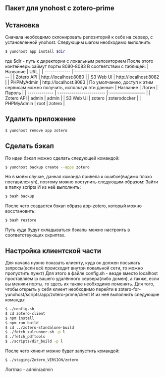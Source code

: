 Пакет для ynohost с zotero-prime
----------------------------------------
Установка
------------
Сначала необходимо склонировать репозиторий к себе на сервер, с установленной ynohost.
Следующим шагом необходимо выполнить
```bash
$ yunohost app install $dir
```
где $dir - путь к директории с локальным репозиторием
После этого контейнеры займут порты 8080-8083
В соответствии с таблицей:
| Название          | URL                                          |
| ------------- | --------------------------------------------- |
| Zotero API    | http://localhost:8080                         |
| S3 Web UI     | http://localhost:8082                         |
| PHPMyAdmin    | http://localhost:8083                         |
По умолчанию, доступ к этим сервисам можно получить, используя эти данные:
| Название          | Логин                    | Пароль           |
| ------------- | ------------------------ | ------------------ |
| Zotero API    | admin                    | admin              |
| S3 Web UI     | zotero                   | zoterodocker       |
| PHPMyAdmin    | root                     | zotero             |

Удалить приложение
--------------------------------------------------------------------------------
```bash
$ yunohost remove app zotero
```
Сделать бэкап
--------------------------------------------------------------------------------
По идеи бэкап можно сделать следующей командой:
```bash
$ yunohost backup create --apps zotero
```
Но в моём случае, данная команда привела к ошибке(видимо плохо поставился yh),
поэтому можно поступить следующим образом: Зайти в папку scripts
И из неё выполнить:
```bash
$ bash backup
```
После чего создастся бэкап образа app-zotero, который можно восстановить:
```bash
$ bash restore
```
Путь куда будут складываться бэкапы можно настроить в соответствующих скриптах.

Настройка клиентской части
--------------------------------------------------------------------------------
Для начала нужно показать клиенту, куда он должен посылать запросы(если всё происходит внутри локальной сети,
то можно пропустить пункт)
Для этого в файле config.sh - везде вместо localhost проставляем ip вашего удалённого сервера(либо домен),
а также, если вы меняли порты, то здесь их также необходимо поменять.
Для того, чтобы открыть у себя клиент необходимо перейти в zotero-for-yunohost/scripts/app/zotero-prime/client
И из неё выполнить следующие команды:
```bash
$ ./config.sh
$ cd zotero-client
$ npm install
$ npm run build
$ cd ../zotero-standalone-build
$ ./fetch_xulrunner.sh -p l
$ ./fetch_pdftools
$ ./scripts/dir_build -p l
```
После чего клиент можно будет запустить командой:
```bash
$ ./staging/Zotero_VERSION/zotero
```
Лог/пас - admin/admin
